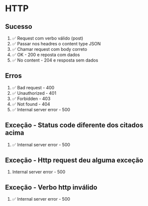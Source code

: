 # HTTP
## Sucesso
1. ✅ Request com verbo válido (post)
2. ✅ Passar nos headres o content type JSON
3. ✅ Chamar request com body correto
4. ✅ OK - 200 e reposta com dados
5. ✅ No content - 204 e resposta sem dados

## Erros
1. ✅ Bad request - 400
2. ✅ Unauthorized - 401
3. ✅ Forbidden - 403
4. ✅ Not found - 404
5. ✅ Internal server error - 500

## Exceção - Status code diferente dos citados acima
1. ✅ Internal server error - 500

## Exceção - Http request deu alguma exceção
1. Internal server error - 500

## Exceção - Verbo http inválido
1. ✅ Internal server error - 500
